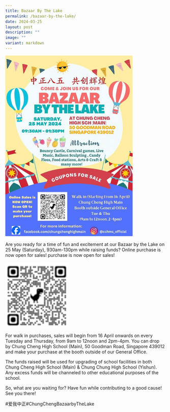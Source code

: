```yaml
---
title: Bazaar By The Lake
permalink: /bazaar-by-the-lake/
date: 2024-03-25
layout: post
description: ""
image: ""
variant: markdown
---
```

<img src="/images/Bazaar_by_the_lake.jpg" alt="Bazaar by the lake" style="width:400px"> 

Are you ready for a time of fun and excitement at our Bazaar by the Lake on 25 May (Saturday), 930am-130pm while raising funds? Online purchase is now open for sales! purchase is now open for sales!

<img src="/images/Bazaar_by_the_lake_QR.png" alt="Bazaar by the lake QR" style="width:200px; float: center;">

For walk in purchases, sales will begin from 16 April onwards on every Tuesday and Thursday, from 9am to 12noon and 2pm-4pm.  You can drop by Chung Cheng High School (Main), 50 Goodman Road, Singapore 439012 and make your purchase at the booth outside of our General Office.

The funds raised will be used for upgrading of school facilities in both Chung Cheng High School (Main) &amp; Chung Chung High School (Yishun). Any excess funds will be channeled to other educational purposes of the school. 

So, what are you waiting for? Have fun while contributing to a good cause! See you there!

#爱我中正#ChungChengBazaarbyTheLake